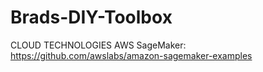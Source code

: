# Brads-DIY-Toolbox

CLOUD TECHNOLOGIES
AWS SageMaker: https://github.com/awslabs/amazon-sagemaker-examples
